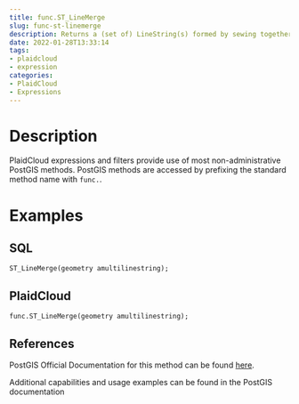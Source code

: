 ```yaml
---
title: func.ST_LineMerge
slug: func-st-linemerge
description: Returns a (set of) LineString(s) formed by sewing together the constituent line work of a MULTILINESTRING
date: 2022-01-28T13:33:14
tags:
- plaidcloud
- expression
categories:
- PlaidCloud
- Expressions
---
```



# Description


PlaidCloud expressions and filters provide use of most non-administrative PostGIS methods. PostGIS methods are accessed by prefixing the standard method name with `func.`.



# Examples


## SQL



```
ST_LineMerge(geometry amultilinestring);
```


## PlaidCloud



```
func.ST_LineMerge(geometry amultilinestring);
```


## References


PostGIS Official Documentation for this method can be found [here](https://postgis.net/docs/manual-3.1/ST_LineMerge.html).



Additional capabilities and usage examples can be found in the PostGIS documentation

